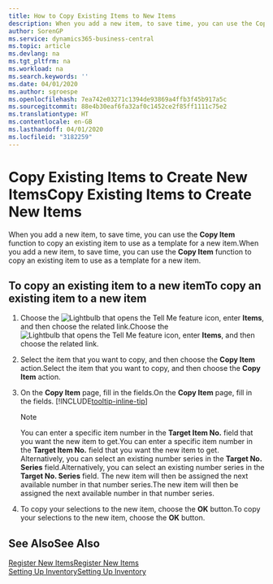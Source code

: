 ```yaml
---
title: How to Copy Existing Items to New Items
description: When you add a new item, to save time, you can use the Copy Item function to copy an existing item to use as a template for a new item.
author: SorenGP
ms.service: dynamics365-business-central
ms.topic: article
ms.devlang: na
ms.tgt_pltfrm: na
ms.workload: na
ms.search.keywords: ''
ms.date: 04/01/2020
ms.author: sgroespe
ms.openlocfilehash: 7ea742e03271c1394de93869a4ffb3f45b917a5c
ms.sourcegitcommit: 88e4b30eaf6fa32af0c1452ce2f85ff1111c75e2
ms.translationtype: HT
ms.contentlocale: en-GB
ms.lasthandoff: 04/01/2020
ms.locfileid: "3182259"
---
```

# <a name="copy-existing-items-to-create-new-items"></a><span data-ttu-id="f1ab0-103">Copy Existing Items to Create New Items</span><span class="sxs-lookup"><span data-stu-id="f1ab0-103">Copy Existing Items to Create New Items</span></span>
<span data-ttu-id="f1ab0-104">When you add a new item, to save time, you can use the **Copy Item** function to copy an existing item to use as a template for a new item.</span><span class="sxs-lookup"><span data-stu-id="f1ab0-104">When you add a new item, to save time, you can use the **Copy Item** function to copy an existing item to use as a template for a new item.</span></span>  

## <a name="to-copy-an-existing-item-to-a-new-item"></a><span data-ttu-id="f1ab0-105">To copy an existing item to a new item</span><span class="sxs-lookup"><span data-stu-id="f1ab0-105">To copy an existing item to a new item</span></span>  
1. <span data-ttu-id="f1ab0-106">Choose the ![Lightbulb that opens the Tell Me feature](media/ui-search/search_small.png "Tell me what you want to do") icon, enter **Items**, and then choose the related link.</span><span class="sxs-lookup"><span data-stu-id="f1ab0-106">Choose the ![Lightbulb that opens the Tell Me feature](media/ui-search/search_small.png "Tell me what you want to do") icon, enter **Items**, and then choose the related link.</span></span>  
2. <span data-ttu-id="f1ab0-107">Select the item that you want to copy, and then choose the **Copy Item** action.</span><span class="sxs-lookup"><span data-stu-id="f1ab0-107">Select the item that you want to copy, and then choose the **Copy Item** action.</span></span>  
3. <span data-ttu-id="f1ab0-108">On the **Copy Item** page, fill in the fields.</span><span class="sxs-lookup"><span data-stu-id="f1ab0-108">On the **Copy Item** page, fill in the fields.</span></span> [!INCLUDE[tooltip-inline-tip](includes/tooltip-inline-tip_md.md)]

    > [!NOTE]  
    > <span data-ttu-id="f1ab0-109">You can enter a specific item number in the **Target Item No.** field that you want the new item to get.</span><span class="sxs-lookup"><span data-stu-id="f1ab0-109">You can enter a specific item number in the **Target Item No.** field that you want the new item to get.</span></span> <span data-ttu-id="f1ab0-110">Alternatively, you can select an existing number series in the **Target No. Series** field.</span><span class="sxs-lookup"><span data-stu-id="f1ab0-110">Alternatively, you can select an existing number series in the **Target No. Series** field.</span></span> <span data-ttu-id="f1ab0-111">The new item will then be assigned the next available number in that number series.</span><span class="sxs-lookup"><span data-stu-id="f1ab0-111">The new item will then be assigned the next available number in that number series.</span></span>  

5. <span data-ttu-id="f1ab0-112">To copy your selections to the new item, choose the **OK** button.</span><span class="sxs-lookup"><span data-stu-id="f1ab0-112">To copy your selections to the new item, choose the **OK** button.</span></span>  

## <a name="see-also"></a><span data-ttu-id="f1ab0-113">See Also</span><span class="sxs-lookup"><span data-stu-id="f1ab0-113">See Also</span></span>  
[<span data-ttu-id="f1ab0-114">Register New Items</span><span class="sxs-lookup"><span data-stu-id="f1ab0-114">Register New Items</span></span>](inventory-how-register-new-items.md)  
[<span data-ttu-id="f1ab0-115">Setting Up Inventory</span><span class="sxs-lookup"><span data-stu-id="f1ab0-115">Setting Up Inventory</span></span>](inventory-setup-inventory.md)
